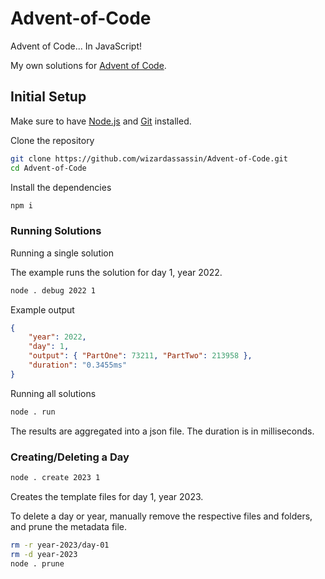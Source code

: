 # Advent-of-Code

Advent of Code... In JavaScript!

My own solutions for [Advent of Code](https://adventofcode.com/).

## Initial Setup

Make sure to have [Node.js](https://nodejs.org/) and [Git](https://git-scm.com/) installed.

Clone the repository

```bash
git clone https://github.com/wizardassassin/Advent-of-Code.git
cd Advent-of-Code
```

Install the dependencies

```bash
npm i
```

### Running Solutions

Running a single solution

The example runs the solution for day 1, year 2022.

```bash
node . debug 2022 1
```

Example output

```json
{
    "year": 2022,
    "day": 1,
    "output": { "PartOne": 73211, "PartTwo": 213958 },
    "duration": "0.3455ms"
}
```

Running all solutions

```bash
node . run
```

The results are aggregated into a json file. The duration is in milliseconds.

### Creating/Deleting a Day

```bash
node . create 2023 1
```

Creates the template files for day 1, year 2023.

To delete a day or year, manually remove the respective files and folders, and prune the metadata file.

```bash
rm -r year-2023/day-01
rm -d year-2023
node . prune
```

